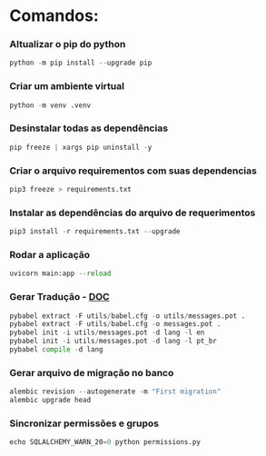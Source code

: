 # Comandos:
### Altualizar o pip do python
```python
python -m pip install --upgrade pip
```
### Criar um ambiente virtual
```python
python -m venv .venv
```
### Desinstalar todas as dependências
```python
pip freeze | xargs pip uninstall -y
```
### Criar o arquivo requirementos com suas dependencias
```python
pip3 freeze > requirements.txt
```
### Instalar as dependências do arquivo de requerimentos
```python
pip3 install -r requirements.txt --upgrade
```
### Rodar a aplicação
```python
uvicorn main:app --reload
```
### Gerar Tradução - [DOC](https://github.com/Anbarryprojects/fastapi-babel)
```python
pybabel extract -F utils/babel.cfg -o utils/messages.pot .
pybabel extract -F utils/babel.cfg -o messages.pot .
pybabel init -i utils/messages.pot -d lang -l en
pybabel init -i utils/messages.pot -d lang -l pt_br
pybabel compile -d lang
```
### Gerar arquivo de migração no banco
```python
alembic revision --autogenerate -m "First migration"
alembic upgrade head
```
### Sincronizar permissões e grupos
```python
echo SQLALCHEMY_WARN_20=0 python permissions.py
```
